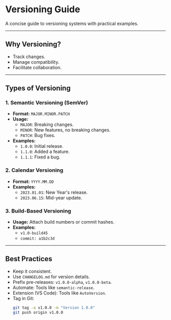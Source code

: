 # Versioning Guide

A concise guide to versioning systems with practical examples.

---

## Why Versioning?
- Track changes.
- Manage compatibility.
- Facilitate collaboration.

---

## Types of Versioning

### 1. Semantic Versioning (SemVer)
- **Format:** `MAJOR.MINOR.PATCH`
- **Usage:**
  - `MAJOR`: Breaking changes.
  - `MINOR`: New features, no breaking changes.
  - `PATCH`: Bug fixes.
- **Examples:**
  - `1.0.0`: Initial release.
  - `1.1.0`: Added a feature.
  - `1.1.1`: Fixed a bug.

### 2. Calendar Versioning
- **Format:** `YYYY.MM.DD`
- **Examples:**
  - `2023.01.01`: New Year's release.
  - `2023.06.15`: Mid-year update.

### 3. Build-Based Versioning
- **Usage:** Attach build numbers or commit hashes.
- **Examples:**
  - `v1.0-build45`
  - `commit: a1b2c3d`

---

## Best Practices
- Keep it consistent.
- Use `CHANGELOG.md` for version details.
- Prefix pre-releases: `v1.0.0-alpha`, `v1.0.0-beta`.
- Automate: Tools like `semantic-release`.
- Extension (VS Code): Tools like `AutoVersion`. 
- Tag in Git:
  ```bash
  git tag -a v1.0.0 -m "Version 1.0.0"
  git push origin v1.0.0
  ```